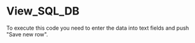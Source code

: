 # View_SQL_DB
To execute this code you need to enter the data into text fields and push "Save new row".

